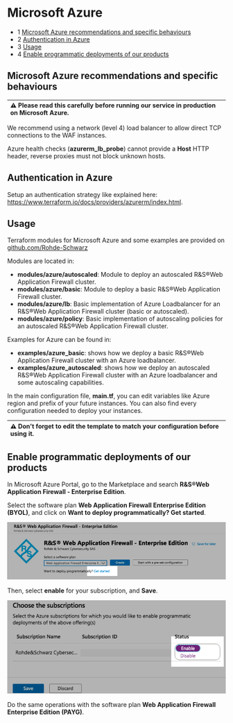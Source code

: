 Microsoft Azure
===============

* 1 [Microsoft Azure recommendations and specific behaviours](#microsoft-azure-recommendations-and-specific-behaviours)
* 2 [Authentication in Azure](#authentication-in-azure)
* 3 [Usage](#usage)
* 4 [Enable programmatic deployments of our products](#enable-programmatic-deployments-of-our-products)

Microsoft Azure recommendations and specific behaviours
-------------------------------------------------------

| :warning: Please read this carefully before running our service in production on Microsoft Azure.|
|:-------------------------------------------------------------------------------------------------|

We recommend using a network (level 4) load balancer to allow direct TCP connections to the WAF instances.

Azure health checks (**azurerm_lb_probe**) cannot provide a **Host** HTTP header, reverse proxies must not block unknown hosts.

Authentication in Azure
-----------------------

Setup an authentication strategy like explained here: https://www.terraform.io/docs/providers/azurerm/index.html.

Usage
-----

Terraform modules for Microsoft Azure and some examples are provided on [github.com/Rohde-Schwarz](https://github.com/Rohde-Schwarz/r-s-waf-extra/tree/master/terraform)

Modules are located in:

* **modules/azure/autoscaled**: Module to deploy an autoscaled R&S®Web Application Firewall cluster.
* **modules/azure/basic**: Module to deploy a basic R&S®Web Application Firewall cluster.
* **modules/azure/lb**: Basic implementation of Azure Loadbalancer for an R&S®Web Application Firewall cluster (basic or autoscaled).
* **modules/azure/policy**: Basic implementation of autoscaling policies for an autoscaled R&S®Web Application Firewall cluster.

Examples for Azure can be found in:

* **examples/azure_basic**: shows how we deploy a basic R&S®Web Application Firewall cluster with an Azure loadbalancer.
* **examples/azure_autoscaled**: shows how we deploy an autoscaled R&S®Web Application Firewall cluster with an Azure loadbalancer and some autoscaling capabilities.

In the main configuration file, **main.tf**, you can edit variables like Azure region and prefix of your future instances. You can also find every configuration needed to deploy your instances.

| :warning: Don't forget to edit the template to match your configuration before using it.|
|:----------------------------------------------------------------------------------------|

Enable programmatic deployments of our products
-----------------------------------------------

In Microsoft Azure Portal, go to the Marketplace and search **R&S®Web Application Firewall - Enterprise Edition**.

Select the software plan **Web Application Firewall Enterprise Edition (BYOL)**, and click on **Want to deploy programmatically? Get started**.

![](./attachments/Marketplace_product.png)

Then, select **enable** for your subscription, and **Save**.

![](./attachments/Enable_programmatic_deployments.png)

Do the same operations with the software plan **Web Application Firewall Enterprise Edition (PAYG)**.
